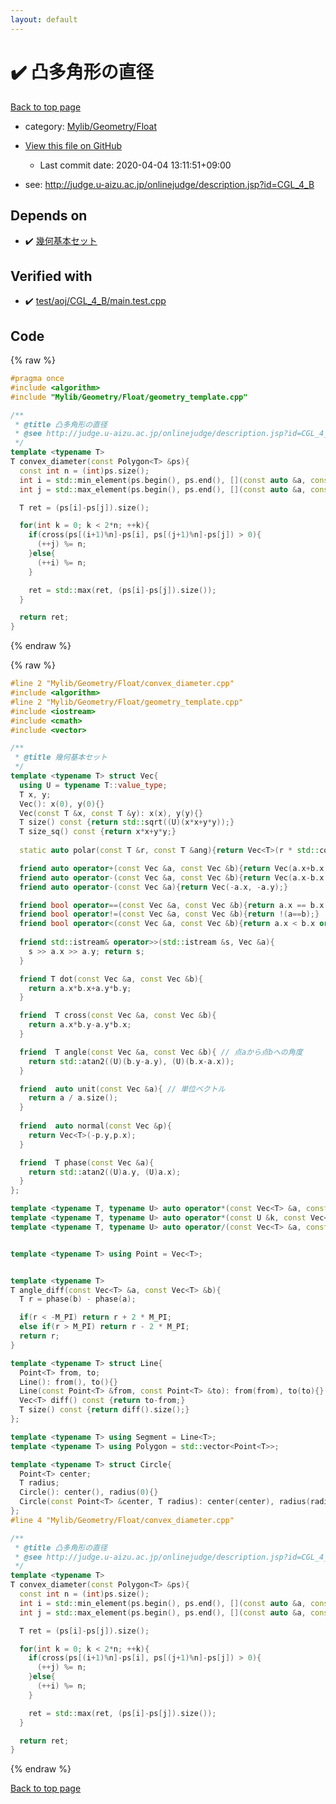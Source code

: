 ```yaml
---
layout: default
---
```


<!-- mathjax config similar to math.stackexchange -->
<script type="text/javascript" async
  src="https://cdnjs.cloudflare.com/ajax/libs/mathjax/2.7.5/MathJax.js?config=TeX-MML-AM_CHTML">
</script>
<script type="text/x-mathjax-config">
  MathJax.Hub.Config({
    TeX: { equationNumbers: { autoNumber: "AMS" }},
    tex2jax: {
      inlineMath: [ ['$','$'] ],
      processEscapes: true
    },
    "HTML-CSS": { matchFontHeight: false },
    displayAlign: "left",
    displayIndent: "2em"
  });
</script>

<script type="text/javascript" src="https://cdnjs.cloudflare.com/ajax/libs/jquery/3.4.1/jquery.min.js"></script>
<script src="https://cdn.jsdelivr.net/npm/jquery-balloon-js@1.1.2/jquery.balloon.min.js" integrity="sha256-ZEYs9VrgAeNuPvs15E39OsyOJaIkXEEt10fzxJ20+2I=" crossorigin="anonymous"></script>
<script type="text/javascript" src="../../../../assets/js/copy-button.js"></script>
<link rel="stylesheet" href="../../../../assets/css/copy-button.css" />


# :heavy_check_mark: 凸多角形の直径

<a href="../../../../index.html">Back to top page</a>

* category: <a href="../../../../index.html#090220fbd726178f7b9d402d3ae3f683">Mylib/Geometry/Float</a>
* <a href="{{ site.github.repository_url }}/blob/master/Mylib/Geometry/Float/convex_diameter.cpp">View this file on GitHub</a>
    - Last commit date: 2020-04-04 13:11:51+09:00


* see: <a href="http://judge.u-aizu.ac.jp/onlinejudge/description.jsp?id=CGL_4_B">http://judge.u-aizu.ac.jp/onlinejudge/description.jsp?id=CGL_4_B</a>


## Depends on

* :heavy_check_mark: <a href="geometry_template.cpp.html">幾何基本セット</a>


## Verified with

* :heavy_check_mark: <a href="../../../../verify/test/aoj/CGL_4_B/main.test.cpp.html">test/aoj/CGL_4_B/main.test.cpp</a>


## Code

<a id="unbundled"></a>
{% raw %}
```cpp
#pragma once
#include <algorithm>
#include "Mylib/Geometry/Float/geometry_template.cpp"

/**
 * @title 凸多角形の直径
 * @see http://judge.u-aizu.ac.jp/onlinejudge/description.jsp?id=CGL_4_B
 */
template <typename T>
T convex_diameter(const Polygon<T> &ps){
  const int n = (int)ps.size();
  int i = std::min_element(ps.begin(), ps.end(), [](const auto &a, const auto &b){return a.y < b.y;}) - ps.begin();
  int j = std::max_element(ps.begin(), ps.end(), [](const auto &a, const auto &b){return a.y < b.y;}) - ps.begin();

  T ret = (ps[i]-ps[j]).size();

  for(int k = 0; k < 2*n; ++k){
    if(cross(ps[(i+1)%n]-ps[i], ps[(j+1)%n]-ps[j]) > 0){
      (++j) %= n;
    }else{
      (++i) %= n;
    }

    ret = std::max(ret, (ps[i]-ps[j]).size());
  }

  return ret;
}

```
{% endraw %}

<a id="bundled"></a>
{% raw %}
```cpp
#line 2 "Mylib/Geometry/Float/convex_diameter.cpp"
#include <algorithm>
#line 2 "Mylib/Geometry/Float/geometry_template.cpp"
#include <iostream>
#include <cmath>
#include <vector>

/**
 * @title 幾何基本セット
 */
template <typename T> struct Vec{
  using U = typename T::value_type;
  T x, y;
  Vec(): x(0), y(0){}
  Vec(const T &x, const T &y): x(x), y(y){}
  T size() const {return std::sqrt((U)(x*x+y*y));}
  T size_sq() const {return x*x+y*y;}
  
  static auto polar(const T &r, const T &ang){return Vec<T>(r * std::cos((U)ang), r * std::sin((U)ang));}

  friend auto operator+(const Vec &a, const Vec &b){return Vec(a.x+b.x, a.y+b.y);}
  friend auto operator-(const Vec &a, const Vec &b){return Vec(a.x-b.x, a.y-b.y);}
  friend auto operator-(const Vec &a){return Vec(-a.x, -a.y);}

  friend bool operator==(const Vec &a, const Vec &b){return a.x == b.x and a.y == b.y;}
  friend bool operator!=(const Vec &a, const Vec &b){return !(a==b);}
  friend bool operator<(const Vec &a, const Vec &b){return a.x < b.x or (a.x == b.x and a.y < b.y);}
  
  friend std::istream& operator>>(std::istream &s, Vec &a){
    s >> a.x >> a.y; return s;
  }

  friend T dot(const Vec &a, const Vec &b){
    return a.x*b.x+a.y*b.y;
  }

  friend  T cross(const Vec &a, const Vec &b){
    return a.x*b.y-a.y*b.x;
  }

  friend  T angle(const Vec &a, const Vec &b){ // 点aから点bへの角度
    return std::atan2((U)(b.y-a.y), (U)(b.x-a.x));
  }

  friend  auto unit(const Vec &a){ // 単位ベクトル
    return a / a.size();
  }
  
  friend  auto normal(const Vec &p){
    return Vec<T>(-p.y,p.x);
  }

  friend  T phase(const Vec &a){
    return std::atan2((U)a.y, (U)a.x);
  }
};

template <typename T, typename U> auto operator*(const Vec<T> &a, const U &k){return Vec<T>(a.x*k, a.y*k);}
template <typename T, typename U> auto operator*(const U &k, const Vec<T> &a){return Vec<T>(a.x*k, a.y*k);}
template <typename T, typename U> auto operator/(const Vec<T> &a, const U &k){return Vec<T>(a.x/k, a.y/k);}


template <typename T> using Point = Vec<T>;


template <typename T>
T angle_diff(const Vec<T> &a, const Vec<T> &b){
  T r = phase(b) - phase(a);

  if(r < -M_PI) return r + 2 * M_PI;
  else if(r > M_PI) return r - 2 * M_PI;
  return r;
}

template <typename T> struct Line{
  Point<T> from, to;
  Line(): from(), to(){}
  Line(const Point<T> &from, const Point<T> &to): from(from), to(to){}
  Vec<T> diff() const {return to-from;}
  T size() const {return diff().size();}
};

template <typename T> using Segment = Line<T>;
template <typename T> using Polygon = std::vector<Point<T>>;

template <typename T> struct Circle{
  Point<T> center;
  T radius;
  Circle(): center(), radius(0){}
  Circle(const Point<T> &center, T radius): center(center), radius(radius){}
};
#line 4 "Mylib/Geometry/Float/convex_diameter.cpp"

/**
 * @title 凸多角形の直径
 * @see http://judge.u-aizu.ac.jp/onlinejudge/description.jsp?id=CGL_4_B
 */
template <typename T>
T convex_diameter(const Polygon<T> &ps){
  const int n = (int)ps.size();
  int i = std::min_element(ps.begin(), ps.end(), [](const auto &a, const auto &b){return a.y < b.y;}) - ps.begin();
  int j = std::max_element(ps.begin(), ps.end(), [](const auto &a, const auto &b){return a.y < b.y;}) - ps.begin();

  T ret = (ps[i]-ps[j]).size();

  for(int k = 0; k < 2*n; ++k){
    if(cross(ps[(i+1)%n]-ps[i], ps[(j+1)%n]-ps[j]) > 0){
      (++j) %= n;
    }else{
      (++i) %= n;
    }

    ret = std::max(ret, (ps[i]-ps[j]).size());
  }

  return ret;
}

```
{% endraw %}

<a href="../../../../index.html">Back to top page</a>

